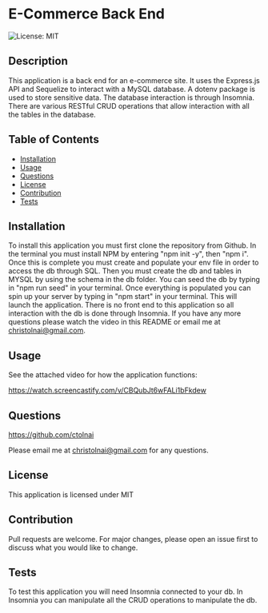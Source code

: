 # E-Commerce Back End
  ![License: MIT](https://img.shields.io/badge/License-MIT-blueviolet.svg)
  ## Description
  This application is a back end for an e-commerce site.  It uses the Express.js API and Sequelize to interact with a MySQL database.  A dotenv package is used to store sensitive data.  The database interaction is through Insomnia.  There are various RESTful CRUD operations that allow interaction with all the tables in the database.
  ## Table of Contents
  - [Installation](#installation)
  - [Usage](#usage)
  - [Questions](#questions)
  - [License](#license)
  - [Contribution](#contribution)
  - [Tests](#tests)
  ## Installation
  To install this application you must first clone the repository from Github. In the terminal you must install NPM by entering "npm init -y", then "npm i". Once this is complete you must create and populate your env file in order to access the db through SQL. Then you must create the db and tables in MYSQL by using the schema in the db folder. You can seed the db by typing in "npm run seed" in your terminal. Once everything is populated you can spin up your server by typing in "npm start" in your terminal. This will launch the application. There is no front end to this application so all interaction with the db is done through Insomnia. If you have any more questions please watch the video in this README or email me at christolnai@gmail.com.
  ## Usage
  See the attached video for how the application functions:

  https://watch.screencastify.com/v/CBQubJt6wFALi1bFkdew
  
  ## Questions
  https://github.com/ctolnai

  Please email me at christolnai@gmail.com for any questions.
  ## License
  This application is licensed under MIT
  ## Contribution
  Pull requests are welcome. For major changes, please open an issue first to discuss what you would like to change.
  ## Tests
  To test this application you will need Insomnia connected to your db.  In Insomnia you can manipulate all the CRUD operations to manipulate the db.